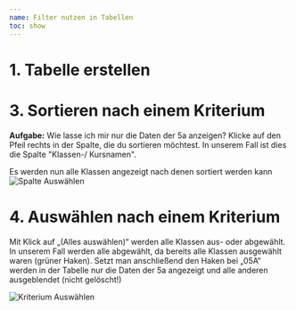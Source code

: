 ```yaml
---
name: Filter nutzen in Tabellen
toc: show
---
```


# 1. Tabelle erstellen

# 3. Sortieren nach einem Kriterium
**Aufgabe:** Wie lasse ich mir nur die Daten der 5a anzeigen?
Klicke auf den Pfeil rechts in der Spalte, die du sortieren möchtest. In unserem Fall ist dies die Spalte "Klassen-/ Kursnamen".

Es werden nun alle Klassen angezeigt nach denen sortiert werden kann
![Spalte Auswählen](/Bilder//tabellenkalkulation/auswaehlen.png "Spalte auswählen")


# 4. Auswählen nach einem Kriterium
Mit Klick auf „(Alles auswählen)“ werden alle Klassen aus- oder abgewählt. In unserem Fall werden alle abgewählt, da bereits alle Klassen ausgewählt waren (grüner Haken). Setzt man anschließend den Haken bei „05A“ werden in der Tabelle nur die Daten der 5a angezeigt und alle anderen ausgeblendet (nicht gelöscht!)

![Kriterium Auswählen](/Bilder//tabellenkalkulation/einesAuswaehlen.png "Kriterium auswählen")
